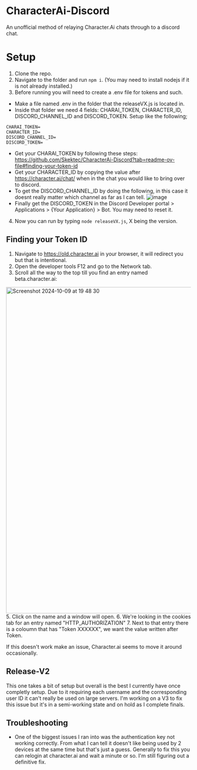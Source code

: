 # CharacterAi-Discord
An unofficial method of relaying Character.Ai chats through to a discord chat. 

# Setup

1. Clone the repo.
2. Navigate to the folder and run ```npm i```. (You may need to install nodejs if it is not already installed.)
3. Before running you will need to create a .env file for tokens and such.
 - Make a file named .env in the folder that the releaseVX.js is located in.
 - Inside that folder we need 4 fields: CHARAI_TOKEN, CHARACTER_ID, DISCORD_CHANNEL_ID and DISCORD_TOKEN. Setup like the following;
```
CHARAI_TOKEN=
CHARACTER_ID=
DISCORD_CHANNEL_ID=
DISCORD_TOKEN=
````
 - Get your CHARAI_TOKEN by following these steps: https://github.com/Skektec/CharacterAi-Discord?tab=readme-ov-file#finding-your-token-id
 - Get your CHARACTER_ID by copying the value after https://character.ai/chat/ when in the chat you would like to bring over to discord.
 - To get the DISCORD_CHANNEL_ID by doing the following, in this case it doesnt really matter which channel as far as I can tell.
![image](https://github.com/user-attachments/assets/5a4eb1fd-f070-4616-a7e2-5e9dba807373)
 - Finally get the DISCORD_TOKEN in the Discord Developer portal > Applications > {Your Application} > Bot. You may need to reset it.
4. Now you can run by typing ``` node releaseVX.js ```, X being the version.


## Finding your Token ID

1. Navigate to https://old.character.ai in your browser, it will redirect you but that is intentional.
2. Open the developer tools F12 and go to the Network tab.
3. Scroll all the way to the top till you find an entry named beta.character.ai:
<img width="887" alt="Screenshot 2024-10-09 at 19 48 30" src="https://github.com/user-attachments/assets/f35389e9-e615-413a-ae1d-c8220d706afc">
5. Click on the name and a window will open.
6. We're looking in the cookies tab for an entry named "HTTP_AUTHORIZATION"
7. Next to that entry there is a coloumn that has "Token XXXXXX", we want the value written after Token.

If this doesn't work make an issue, Character.ai seems to move it around occasionally.

## Release-V2

This one takes a bit of setup but overall is the best I currently have once completly setup. Due to it requiring each username and the corresponding user ID it can't really be used on large servers.
I'm working on a V3 to fix this issue but it's in a semi-working state and on hold as I complete finals.

## Troubleshooting

- One of the biggest issues I ran into was the authentication key not working correctly. From what I can tell it doesn't like being used by 2 devices at the same time but that's just a guess.
  Generally to fix this you can relogin at character.ai and wait a minute or so. I'm still figuring out a definitive fix.
